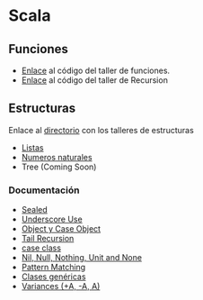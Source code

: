# Scala

## Funciones
- [Enlace](https://github.com/daniel-s4n/Scala/blob/main/talleres/src/main/scala/Functions/Taller1.scala) al código del taller de funciones.
- [Enlace](https://github.com/daniel-s4n/Scala/blob/main/talleres/src/main/scala/Functions/Recursion.scala) al código del taller de Recursion


## Estructuras
Enlace al [directorio](https://github.com/daniel-s4n/Scala/tree/main/talleres/src/main/scala/dataStructures) con los talleres de estructuras
- [Listas](https://github.com/daniel-s4n/Scala/blob/main/talleres/src/main/scala/dataStructures/List.scala)
- [Numeros naturales](https://github.com/daniel-s4n/Scala/blob/main/talleres/src/main/scala/dataStructures/Nat.scala)
- Tree (Coming Soon)

### Documentación
- [Sealed](https://www.waitingforcode.com/scala-core/sealed-keyword-scala/read)
- [Underscore Use](https://www.baeldung.com/scala/underscore)
- [Object y Case Object](https://www.baeldung.com/scala/case-object-vs-object)
- [Tail Recursion](https://www.scala-exercises.org/scala_tutorial/tail_recursion)
- [case class](https://docs.scala-lang.org/tour/case-classes.html)
- [Nil, Null, Nothing, Unit and None](https://www.baeldung.com/scala/nil-null-nothing-unit-none)
- [Pattern Matching](https://docs.scala-lang.org/tour/pattern-matching.html)
- [Clases genéricas](https://docs.scala-lang.org/tour/generic-classes.html)
- [Variances (+A, -A, A)](https://docs.scala-lang.org/tour/variances.html)